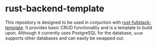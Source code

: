 # rust-backend-template
This repository is designed to be used in conjuction with [rust-fullstack-template](github.com:michael-long88/rust-fullstack-template). It provides basic CRUD functionality and is a template to build upon. Although it currently uses PostgreSQL for the database, `axum` supports other databases and can easily be swapped out.
